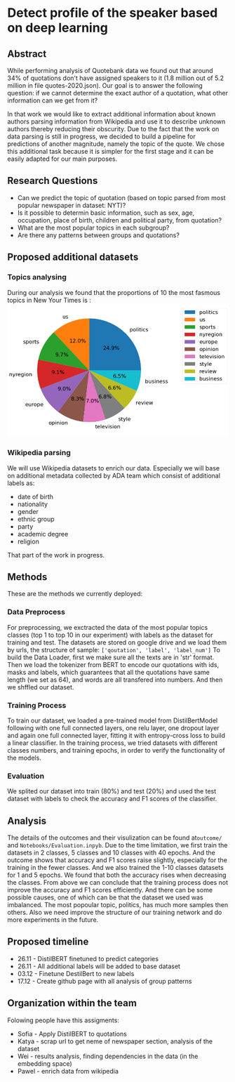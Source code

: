 # Detect profile of the speaker based on deep learning
## Abstract
While performing analysis of Quotebank data we found out that around 34% of quotations don't have assigned speakers to it (1.8 million out of 5.2 million in file quotes-2020.json). Our goal is to answer the following question: if we cannot determine the exact author of a quotation, what other information can we get from it?

In that work we would like to extract additional information about known authors parsing information from Wikipedia and use it to describe unknown authors thereby reducing their obscurity. Due to the fact that the work on data parsing is still in progress, we decided to build a pipeline for predictions of another magnitude, namely the topic of the quote. We chose this additional task because it is simpler for the first stage and it can be easily adapted for our main purposes.

## Research Questions
* Can we predict the topic of quotation (based on topic parsed from most popular newspaper in dataset: NYT)?
* Is it possible to determin basic information, such as sex, age, occupation, place of birth, children and political party, from quotation?
* What are the most popular topics in each subgroup?
* Are there any patterns between groups and quotations?

## Proposed additional datasets
### Topics analysing
During our analysis we found that the proportions of 10 the most fasmous topics in New Your Times is :
![Screenshot](figures/topics_proportions.png)

### Wikipedia parsing
We will use Wikipedia datasets to enrich our data. Especially we will base on additional metadata collected by ADA team which consist of additional labels as:
* date of birth
* nationality
* gender
* ethnic group
* party
* academic degree
* religion

That part of the work in progress.

## Methods
These are the methods we currently deployed:

### Data Preprocess
For preprocessing, we exctracted the data of the most popular topics classes (top 1 to top 10 in our experiment) with labels as the dataset for training and test. The datasets are stored on google drive and we load them by urls, the structure of sample: ```['qoutation', 'label', 'label_num']```
To build the Data Loader, first we make sure all the texts are in 'str' format. Then we load the tokenizer from BERT to encode our quotations with ids, masks and labels, which guarantees that all the quotations have same length (we set as 64), and words are all transfered into numbers. And then we shffled our dataset.

### Training Process
To train our dataset, we loaded a pre-trained model from DistilBertModel following with one full connected layers, one relu layer, one dropout layer and again one full connected layer, fitting it with entropy-cross loss to build a linear classifier. In the training process, we tried datasets with different classes numbers, and training epochs, in order to verify the functionality of the models.

### Evaluation
We splited our dataset into train (80%) and test (20%) and used the test dataset with labels to check the accuracy and F1 scores of the classifier. 

## Analysis
The details of the outcomes and their visulization can be found at```outcome/``` and ```Notebooks/Evaluation.inpyb```.
Due to the time limitation, we first train the datasets in 2 classes, 5 classes and 10 classes with 40 epochs. And the outcome shows that accuracy and F1 scores raise slightly, especially for the training in the fewer classes. And we also trained the 1-10 classes datasets for 1 and 5 epochs. We found that both the accuracy rises when decreasing the classes. From above we can conclude that the training process does not improve the accuracy and F1 scores efficiently. 
And there can be some possible causes, one of which can be that the dataset we used was imbalanced. The most popoular topic, politics, has much more samples then others. Also we need improve the structure of our training network and do more experiments in the future.


## Proposed timeline
* 26.11 - DistilBERT finetuned to predict categories
* 26.11 - All additional labels will be added to base dataset
* 03.12 - Finetune DestilBert to new labels
* 17.12 - Create github page with all analysis of group patterns 

## Organization within the team
Folowing people have this assigments:
* Sofia - Apply DistilBERT to quotations
* Katya - scrap url to get neme of newspaper section, analysis of the dataset
* Wei - results analysis, finding dependencies in the data (in the embedding space)
* Pawel - enrich data from wikipedia


